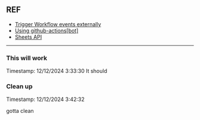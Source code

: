 ## REF
  - [Trigger Workflow events externally](https://docs.github.com/en/rest/actions?apiVersion=2022-11-28#create-a-workflow-dispatch-event)
  - [Using github-actions[bot]](https://github.com/orgs/community/discussions/26842)
  - [Sheets API](https://developers.google.com/sheets/api/quickstart/python)

---


### This will work
Timestamp: 12/12/2024 3:33:30
It should

### Clean up
Timestamp: 12/12/2024 3:42:32 

gotta clean

